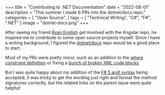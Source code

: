 +++
title = "Contributing to .NET Documentation"
date = "2022-08-01"
description = "This summer I made 6 PRs into the dotnet/docs repo."
categories = [
    "Open Source",
]
tags = [
    "Technical Writing", "C#", "F#", ".NET"
]
image = "dotnet-docs.png"
+++

After seeing my friend [Ryan English](https://github.com/GrizzlyEnglish) get involved with the Angular repo, he inspired me to contribute to some open source projects myself. Since I have a writing background, I figured the [dotnet/docs](https://github.com/dotnet/docs) repo would be a good place to start.

Most of my PRs were pretty minor, such as an addition to the [where constraint definition](https://github.com/dotnet/docs/pull/30702) or fixing a [bunch of broken XML code blocks](https://github.com/dotnet/docs/pull/30680).

But I was quite happy about my addition of the [F# 5 and! syntax](https://github.com/dotnet/docs/pull/30447) being accepted; it was tricky to get the wording just right and format the method signatures correctly, but the related links on the parent issue were quite helpful!
